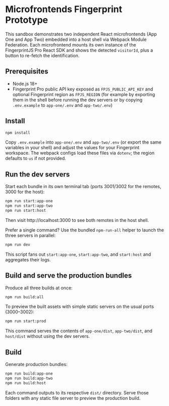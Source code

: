 # Microfrontends Fingerprint Prototype

This sandbox demonstrates two independent React microfrontends (App One and App Two) embedded into a host shell via Webpack Module Federation. Each microfrontend mounts its own instance of the FingerprintJS Pro React SDK and shows the detected `visitorId`, plus a button to re-fetch the identification.

## Prerequisites

- Node.js 18+
- Fingerprint Pro public API key exposed as `FPJS_PUBLIC_API_KEY` and optional Fingerprint region as `FPJS_REGION` (for example by exporting them in the shell before running the dev servers or by copying `.env.example` to `app-one/.env` and `app-two/.env`)

## Install

```bash
npm install
```

Copy `.env.example` into `app-one/.env` and `app-two/.env` (or export the same variables in your shell) and adjust the values for your Fingerprint workspace. The webpack configs load these files via `dotenv`; the region defaults to `us` if not provided.

## Run the dev servers

Start each bundle in its own terminal tab (ports 3001/3002 for the remotes, 3000 for the host):

```bash
npm run start:app-one
npm run start:app-two
npm run start:host
```

Then visit http://localhost:3000 to see both remotes in the host shell.

Prefer a single command? Use the bundled `npm-run-all` helper to launch the three servers in parallel:

```bash
npm run dev
```

This script fans out `start:app-one`, `start:app-two`, and `start:host` and aggregates their logs.

## Build and serve the production bundles

Produce all three builds at once:

```bash
npm run build:all
```

To preview the built assets with simple static servers on the usual ports (3000–3002):

```bash
npm run start:prod
```

This command serves the contents of `app-one/dist`, `app-two/dist`, and `host/dist` without using the dev servers.

## Build

Generate production bundles:

```bash
npm run build:app-one
npm run build:app-two
npm run build:host
```

Each command outputs to its respective `dist/` directory. Serve those folders with any static file server to preview the production build.

